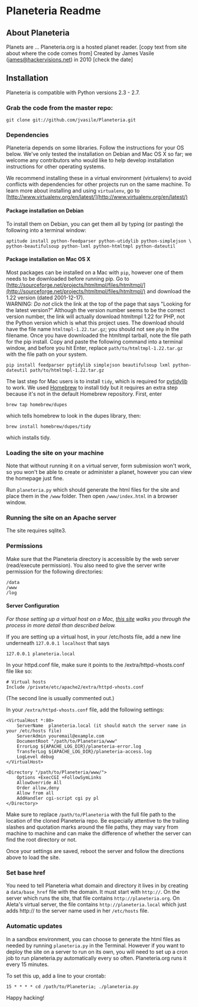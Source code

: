 # Planeteria Readme


## About Planeteria

Planets are ...
Planeteria.org is a hosted planet reader. 
[copy text from site about where the code comes from]
Created by James Vasile (james@hackervisions.net) in 2010 [check the date]


## Installation

Planeteria is compatible with Python versions 2.3 - 2.7.


### Grab the code from the master repo:

    git clone git://github.com/jvasile/Planeteria.git


### Dependencies

Planeteria depends on some libraries.  Follow the instructions for your OS below.  We've only tested the installation on Debian and Mac OS X so far; we welcome any contributors who would like to help develop installation instructions for other operating systems. 

We recommend installing these in a virtual environment (virtualenv) to avoid conflicts with dependencies for other projects run on the same machine. To learn more about installing and using ```virtualenv```, go to [http://www.virtualenv.org/en/latest/](http://www.virtualenv.org/en/latest/)

#### Package installation on Debian
To install them on Debian, you can get them all by typing (or pasting) the following into a terminal window:

    aptitude install python-feedparser python-utidylib python-simplejson \
    python-beautifulsoup python-lxml python-htmltmpl python-dateutil

#### Package installation on Mac OS X
Most packages can be installed on a Mac with ```pip```, however one of them needs to be downloaded before running pip. Go to [http://sourceforge.net/projects/htmltmpl/files/htmltmpl/](http://sourceforge.net/projects/htmltmpl/files/htmltmpl/) and download the 1.22 version  (dated 2001-12-17).  
WARNING: *Do not* click the link at the top of the page that says "Looking for the latest version?"  Although the version number seems to be the correct version number, the link will actually download htmltmpl 1.22 for PHP, not the Python version which is what this project uses. The download should have the file name ```htmltmpl-1.22.tar.gz```; you should not see ```php``` in the filename.
Once you have downloaded the htmltmpl tarball, note the file path for the pip install. Copy and paste the following command into a terminal window, and before you hit Enter, replace ```path/to/htmltmpl-1.22.tar.gz``` with the file path on your system.

    pip install feedparser pytidylib simplejson beautifulsoup lxml python-dateutil path/to/htmltmpl-1.22.tar.gz


The last step for Mac users is to install ```tidy```, which is required for [pytidylib](http://countergram.com/open-source/pytidylib/docs/index.html) to work.  We used [Homebrew](http://mxcl.github.com/homebrew/) to install tidy but it requires an extra step because it's not in the default Homebrew repository.  First, enter 

    brew tap homebrew/dupes  

which tells homebrew to look in the dupes library, then:

    brew install homebrew/dupes/tidy  

which installs tidy.


### Loading the site on your machine
Note that without running it on a virtual server, form submission won't work, so you won't be able to create or administer a planet, however you can view the homepage just fine.

Run ```planeteria.py``` which should generate the html files for the site and place them in the ```/www``` folder.  Then open ```/www/index.html``` in a browser window.


### Running the site on an Apache server

The site requires sqlite3.


### Permissions

Make sure that the Planeteria directory is accessible by the web server (read/execute permission).  You also need to give the server write permission for the following directories: 

    /data
    /www
    /log


#### Server Configuration

*For those setting up a virtual host on a Mac, [this site](http://www.456bereastreet.com/archive/201104/apache_with_virtual_hosts_php_and_ssi_on_mac_os_x_106/) walks you through the process in more detail than described below.* 

If you are setting up a virtual host, in your /etc/hosts file, add a new line underneath ```127.0.0.1 localhost``` that says 

    127.0.0.1 planeteria.local

In your httpd.conf file, make sure it points to the /extra/httpd-vhosts.conf file like so:

    # Virtual hosts
    Include /private/etc/apache2/extra/httpd-vhosts.conf

(The second line is usually commented out.)

In your ```/extra/httpd-vhosts.conf``` file, add the following settings:

    <VirtualHost *:80>
        ServerName  planeteria.local (it should match the server name in your /etc/hosts file)
        ServerAdmin youremail@example.com
        DocumentRoot "/path/to/Planeteria/www"
        ErrorLog ${APACHE_LOG_DIR}/planeteria-error.log
        TransferLog ${APACHE_LOG_DIR}/planeteria-access.log
        LogLevel debug
    </VirtualHost>

    <Directory "/path/to/Planeteria/www/">    
        Options +ExecCGI +FollowSymLinks
        AllowOverride All
        Order allow,deny
        Allow from all
        AddHandler cgi-script cgi py pl
    </Directory>

Make sure to replace ```/path/to/Planeteria``` with the full file path to the location of the cloned Planeteria repo. Be especially attentive to the trailing slashes and quotation marks around the file paths, they may vary from machine to machine and can make the difference of whether the server can find the root directory or not.  

Once your settings are saved, reboot the server and follow the directions above to load the site.

### Set base href

You need to tell Planeteria what domain and directory it lives in by creating a ```data/base_href``` file with the domain.  It must start with ```http://```.  On the server which runs the site, that file contains ```http://planeteria.org```.  On Aleta's virtual server, the file contains ```http://planeteria.local``` which just adds http:// to the server name used in her ```/etc/hosts``` file.  

### Automatic updates

In a sandbox environment, you can choose to generate the html files as needed by running ```planeteria.py``` in the Terminal.  However if you want to deploy the site on a server to run on its own, you will need to set up a cron job to run planeteria.py automatically every so often.  Planeteria.org runs it every 15 minutes.

To set this up, add a line to your crontab:

    15 * * * * cd /path/to/Planeteria; ./planeteria.py

Happy hacking!
